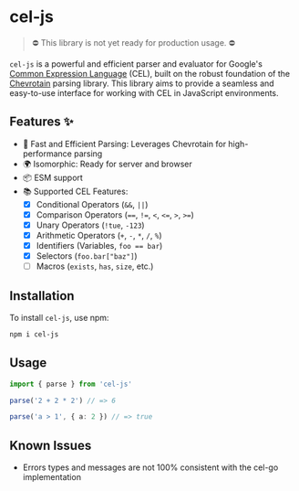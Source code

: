 # cel-js

> ⛔ This library is not yet ready for production usage. ⛔

`cel-js` is a powerful and efficient parser and evaluator for Google's [Common Expression Language](https://github.com/google/cel-spec) (CEL), built on the robust foundation of the [Chevrotain](https://chevrotain.io/docs/) parsing library. This library aims to provide a seamless and easy-to-use interface for working with CEL in JavaScript environments.

## Features ✨

- 🚀 Fast and Efficient Parsing: Leverages Chevrotain for high-performance parsing
- 🌍 Isomorphic: Ready for server and browser
- 📦 ESM support
- 📚 Supported CEL Features:
  - [x] Conditional Operators (`&&`, `||`)
  - [x] Comparison Operators (`==`, `!=`, `<`, `<=`, `>`, `>=`)
  - [x] Unary Operators (`!tue`, `-123`)
  - [x] Arithmetic Operators (`+`, `-`, `*`, `/`, `%`)
  - [x] Identifiers (Variables, `foo == bar`)
  - [x] Selectors (`foo.bar["baz"]`)
  - [ ] Macros (`exists`, `has`, `size`, etc.)

## Installation

To install `cel-js`, use npm:

```bash
npm i cel-js
```

## Usage

```ts
import { parse } from 'cel-js'

parse('2 + 2 * 2') // => 6

parse('a > 1', { a: 2 }) // => true
```
## Known Issues

- Errors types and messages are not 100% consistent with the cel-go implementation